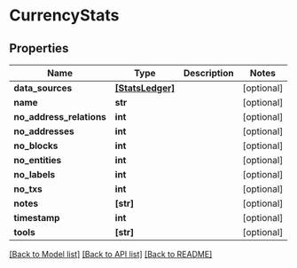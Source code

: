 # CurrencyStats


## Properties
Name | Type | Description | Notes
------------ | ------------- | ------------- | -------------
**data_sources** | [**[StatsLedger]**](StatsLedger.md) |  | [optional] 
**name** | **str** |  | [optional] 
**no_address_relations** | **int** |  | [optional] 
**no_addresses** | **int** |  | [optional] 
**no_blocks** | **int** |  | [optional] 
**no_entities** | **int** |  | [optional] 
**no_labels** | **int** |  | [optional] 
**no_txs** | **int** |  | [optional] 
**notes** | **[str]** |  | [optional] 
**timestamp** | **int** |  | [optional] 
**tools** | **[str]** |  | [optional] 

[[Back to Model list]](../README.md#documentation-for-models) [[Back to API list]](../README.md#documentation-for-api-endpoints) [[Back to README]](../README.md)


